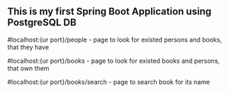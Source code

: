 ## This is my first Spring Boot Application using PostgreSQL DB

#localhost:{ur port}/people - page to look for existed persons and books, that they have


#localhost:{ur port}/books - page to look for existed books and persons, that own them


#localhost:{ur port}/books/search - page to search book for its name
